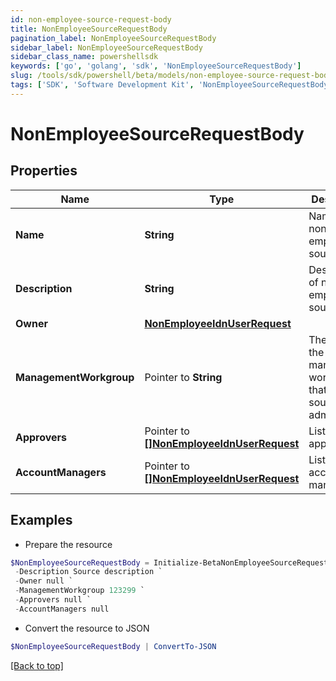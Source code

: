 ```yaml
---
id: non-employee-source-request-body
title: NonEmployeeSourceRequestBody
pagination_label: NonEmployeeSourceRequestBody
sidebar_label: NonEmployeeSourceRequestBody
sidebar_class_name: powershellsdk
keywords: ['go', 'golang', 'sdk', 'NonEmployeeSourceRequestBody'] 
slug: /tools/sdk/powershell/beta/models/non-employee-source-request-body
tags: ['SDK', 'Software Development Kit', 'NonEmployeeSourceRequestBody']
---
```



# NonEmployeeSourceRequestBody

## Properties

Name | Type | Description | Notes
------------ | ------------- | ------------- | -------------
**Name** |  **String** | Name of non-employee source. | 
**Description** |  **String** | Description of non-employee source. | 
**Owner** |  [**NonEmployeeIdnUserRequest**](non-employee-idn-user-request) |  | 
**ManagementWorkgroup** |  Pointer to **String** | The ID for the management workgroup that contains source sub-admins | [optional] 
**Approvers** |  Pointer to [**[]NonEmployeeIdnUserRequest**](non-employee-idn-user-request) | List of approvers. | [optional] 
**AccountManagers** |  Pointer to [**[]NonEmployeeIdnUserRequest**](non-employee-idn-user-request) | List of account managers. | [optional] 

## Examples

- Prepare the resource
```powershell
$NonEmployeeSourceRequestBody = Initialize-BetaNonEmployeeSourceRequestBody  -Name Retail `
 -Description Source description `
 -Owner null `
 -ManagementWorkgroup 123299 `
 -Approvers null `
 -AccountManagers null
```

- Convert the resource to JSON
```powershell
$NonEmployeeSourceRequestBody | ConvertTo-JSON
```


[[Back to top]](#) 


